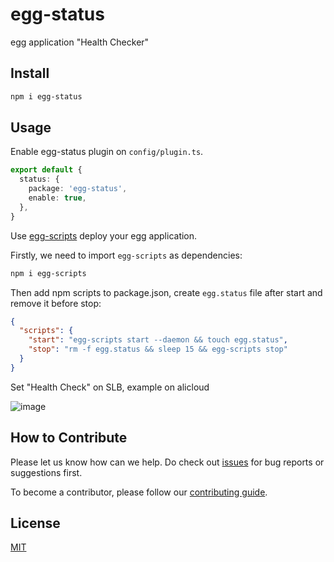 # egg-status

egg application "Health Checker"

## Install

```bash
npm i egg-status
```

## Usage

Enable egg-status plugin on `config/plugin.ts`.

```ts
export default {
  status: {
    package: 'egg-status',
    enable: true,
  },
}
```

Use [egg-scripts](https://www.eggjs.org/core/deployment#start) deploy your egg application.

Firstly, we need to import `egg-scripts` as dependencies:

```bash
npm i egg-scripts
```

Then add npm scripts to package.json, create `egg.status` file after start and remove it before stop:

```json
{
  "scripts": {
    "start": "egg-scripts start --daemon && touch egg.status",
    "stop": "rm -f egg.status && sleep 15 && egg-scripts stop"
  }
}
```

Set "Health Check" on SLB, example on alicloud

![image](https://user-images.githubusercontent.com/156269/233518349-736b50ce-d8ff-4269-95e1-8b0874bb90e0.png)

## How to Contribute

Please let us know how can we help. Do check out [issues](https://github.com/eggjs/egg/issues) for bug reports or suggestions first.

To become a contributor, please follow our [contributing guide]([CONTRIBUTING.md](https://github.com/eggjs/egg/blob/master/CONTRIBUTING.md)).

## License

[MIT](LICENSE)
